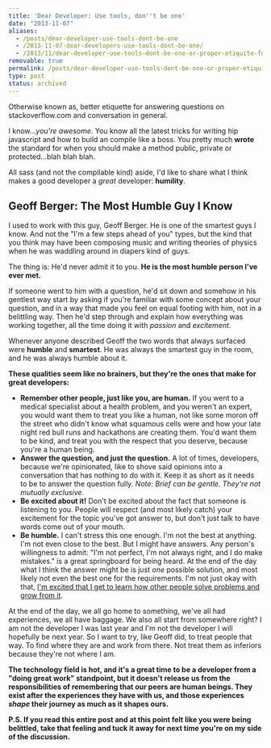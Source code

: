 ```yaml
---
title: 'Dear Developer: Use tools, don''t be one'
date: "2013-11-07"
aliases:
  - /posts/dear-developer-use-tools-dont-be-one
  - /2013-11-07-dear-developers-use-tools-dont-be-one/
  - /2013/11/dear-developer-use-tools-dont-be-one-or-proper-etiquite-for-answering-stackoverflow-questions/
removable: true
permalink: /posts/dear-developer-use-tools-dont-be-one-or-proper-etiquite-for-answering-stackoverflow-questions/
type: post
status: archived
---
```




Otherwise known as, better etiquette for answering questions on stackoverflow.com and conversation in general.

I know..._you're awesome_. You know all the latest tricks for writing hip javascript and how to build an compile like a boss. You pretty much **wrote** the standard for when you should make a method public, private or protected...blah blah blah.

All sass (and not the compilable kind) aside, I'd like to share what I think makes a good developer a _great_ developer: **humility**.

## Geoff Berger: The Most Humble Guy I Know

I used to work with this guy, Geoff Berger. He is one of the smartest guys I know. And not the "I'm a few steps ahead of you" types, but the kind that you think may have been composing music and writing theories of physics when he was waddling around in diapers kind of guys.

The thing is: He'd never admit it to you. **He is the most humble person I've ever met.**

If someone went to him with a question, he'd sit down and somehow in his gentlest way start by asking if you're familiar with some concept about your question, and in a way that made you feel on equal footing with him, not in a belittling way. Then he'd step through and explain how everything was working together, all the time doing it with _passion_ and _excitement_.

Whenever anyone described Geoff the two words that always surfaced were **humble** and **smartest**. He was always the smartest guy in the room, and he was always humble about it.

**These qualities seem like no brainers, but they're the ones that make for great developers:**

- **Remember other people, just like you, are human.** If you went to a medical specialist about a health problem, and you weren't an expert, you would want them to treat you like a human, not like some moron off the street who didn't know what squamous cells were and how your late night red bull runs and hackathons are creating them. You'd want them to be kind, and treat you with the respect that you deserve, because you're a human being.
- **Answer the question, and just the question.** A lot of times, developers, because we're opinionated, like to shove said opinions into a conversation that has nothing to do with it. Keep it as short as it needs to be to answer the question fully. _Note: Brief can be gentle. They're not mutually exclusive._
- **Be excited about it!** Don't be excited about the fact that someone is listening to you. People will respect (and most likely catch) your excitement for the topic you've got answer to, but don't just talk to have words come out of your mouth.
- **Be humble.** I can't stress this one enough. I'm not the best at anything. I'm not even close to the best. But I might have answers. Any person's willingness to admit: "I'm not perfect, I'm not always right, and I do make mistakes." is a great springboard for being heard. At the end of the day what I think the answer might be is just _one_ possible solution, and most likely not even the best one for the requirements. I'm not just okay with that, [I'm excited that I get to learn how other people solve problems and grow from it](/2013/10/01/emulate-what-you-wish-to-replicate/).

At the end of the day, we all go home to something, we've all had experiences, we all have baggage. We also all start from somewhere right? I am not the developer I was last year and I'm not the developer I will hopefully be next year. So I want to try, like Geoff did, to treat people that way. To find where they are and work from there. Not treat them as inferiors because they're not where I am.

**The technology field is hot, and it's a great time to be a developer from a "doing great work" standpoint, but it doesn't release us from the responsibilities of remembering that our peers are human beings. They exist after the experiences they have with us, and those experiences _shape_ their journey as much as it shapes ours.**

**P.S. If you read this entire post and at this point felt like you were being belittled, take that feeling and tuck it away for next time you're on my side of the discussion.**

